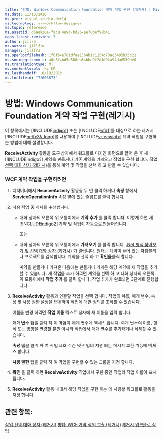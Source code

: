 ```yaml
---
title: '방법: Windows Communication Foundation 계약 작업 구현 (레거시) | Microsoft Docs'
ms.date: 11/15/2016
ms.prod: visual-studio-dev14
ms.technology: vs-workflow-designer
ms.topic: reference
ms.assetid: d6aeb20e-fac8-4a9d-bd26-ae78bef96b41
caps.latest.revision: 7
author: jillre
ms.author: jillfra
manager: jillfra
ms.openlocfilehash: 1f6f54e781dfae15b4b1c1159d73ac3495b35c21
ms.sourcegitcommit: a8e8f4bd5d508da34bbe9f2d4d9fa94da0539de0
ms.translationtype: MT
ms.contentlocale: ko-KR
ms.lasthandoff: 10/19/2019
ms.locfileid: "72603873"
---
```

# <a name="how-to-implement-a-windows-communication-foundation-contract-operation-legacy"></a>방법: Windows Communication Foundation 계약 작업 구현(레거시)
이 항목에서는 [!INCLUDE[indigo1](../includes/indigo1-md.md)] 또는 [!INCLUDE[wfd1](../includes/wfd1-md.md)]를 대상으로 하는 레거시 [!INCLUDE[netfx35_long](../includes/netfx35-long-md.md)]를 사용하여 [!INCLUDE[vstecwinfx](../includes/vstecwinfx-md.md)] 계약 작업을 구현하는 방법에 대해 설명합니다.

 **ReceiveActivity** 활동을 도구 상자에서 워크플로 디자인 화면으로 끌어 온 후 새 [!INCLUDE[indigo2](../includes/indigo2-md.md)] 계약을 만들거나 기존 계약을 가져오고 작업을 구현 합니다. [작업 선택 대화 상자 (레거시)](../workflow-designer/choose-operation-dialog-box-legacy.md)를 통해 계약 및 작업을 선택 하 고 만들 수 있습니다.

### <a name="to-implement-a-wcf-contract-operation"></a>WCF 계약 작업을 구현하려면

1. 디자이너에서 **ReceiveActivity** 활동을 두 번 클릭 하거나 **속성** 창에서 **ServiceOperationInfo** 속성 옆에 있는 줄임표를 클릭 합니다.

2. 다음 작업 중 하나를 수행합니다.

   - 대화 상자의 오른쪽 위 모퉁이에서 **계약 추가** 를 클릭 합니다. 이렇게 하면 새 [!INCLUDE[indigo2](../includes/indigo2-md.md)] 계약 및 작업이 자동으로 만들어집니다.

      또는

   - 대화 상자의 오른쪽 위 모퉁이에서 **가져오기** 를 클릭 합니다. [.Net 형식 찾아보기 및 선택 대화 상자 (레거시)](../workflow-designer/browse-and-select-a-dotnet-type-dialog-box-legacy.md) 가 열립니다. 원하는 계약이 들어 있는 어셈블리나 프로젝트를 검색합니다. 계약을 선택 하 고 **확인을**클릭 합니다.

     계약을 만들거나 가져온 다음에는 만들거나 가져온 해당 계약에 새 작업을 추가할 수 있습니다. 새 작업을 추가 하려면 계약을 선택 하 고 대화 상자의 오른쪽 위 모퉁이에서 **작업 추가** 를 클릭 합니다. 작업 추가가 완료되면 3단계로 진행합니다.

3. **ReceiveActivity** 활동과 연결할 작업을 선택 합니다. 작업의 이름, 매개 변수, 속성 및 사용 권한 설정을 변경하여 작업에 대한 정의를 조작할 수 있습니다.

    이름을 변경 하려면 **작업 이름** 텍스트 상자에 새 이름을 입력 합니다.

    **매개 변수** 탭을 클릭 하 여 작업의 매개 변수에 액세스 합니다. 매개 변수의 이름, 형식 또는 방향을 변경할 뿐만 아니라 작업에서 매개 변수를 추가하거나 삭제할 수 있습니다.

    **속성** 탭을 클릭 하 여 작업 보호 수준 및 작업의 지원 되는 메시지 교환 기능에 액세스 합니다.

    **사용 권한** 탭을 클릭 하 여 작업을 구현할 수 있는 그룹을 지정 합니다.

4. **확인** 을 클릭 하면 **ReceiveActivity** 작업에서 구현 중인 작업의 작업 이름이 표시 됩니다.

5. **ReceiveActivity** 활동 내에서 해당 작업을 구현 하는 데 사용할 워크플로 활동을 저장 합니다.

## <a name="see-also"></a>관련 항목:
 [작업 선택 대화 상자 (레거시)](../workflow-designer/choose-operation-dialog-box-legacy.md) [방법: WCF 계약 작업 호출 (레거시)](../workflow-designer/how-to-invoke-a-windows-communication-foundation-contract-operation-legacy.md) [레거시 워크플로 작업](../workflow-designer/legacy-workflow-activities.md)